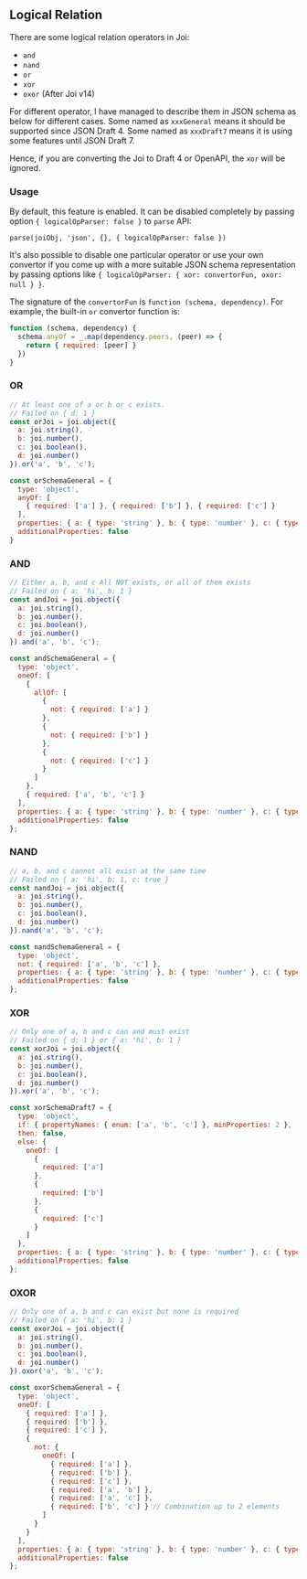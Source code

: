 ## Logical Relation

There are some logical relation operators in Joi:

* `and`
* `nand`
* `or`
* `xor`
* `oxor` (After Joi v14)

For different operator, I have managed to describe them in JSON schema as below for different cases.
Some named as `xxxGeneral` means it should be supported since JSON Draft 4.
Some named as `xxxDraft7` means it is using some features until JSON Draft 7.

Hence, if you are converting the Joi to Draft 4 or OpenAPI, the `xor` will be ignored.

### Usage

By default, this feature is enabled.
It can be disabled completely by passing option `{ logicalOpParser: false }` to `parse` API:

`parse(joiObj, 'json', {}, { logicalOpParser: false })`

It's also possible to disable one particular operator or use your own convertor if you come up with a more suitable JSON schema representation by passing options like `{ logicalOpParser: { xor: convertorFun, oxor: null } }`.

The signature of the `convertorFun` is `function (schema, dependency)`.  For example, the built-in `or` convertor function is:

```javascript
function (schema, dependency) {
  schema.anyOf = _.map(dependency.peers, (peer) => {
    return { required: [peer] }
  })
}
```

### OR

```javascript
// At least one of a or b or c exists.
// Failed on { d: 1 }
const orJoi = joi.object({
  a: joi.string(),
  b: joi.number(),
  c: joi.boolean(),
  d: joi.number()
}).or('a', 'b', 'c');

const orSchemaGeneral = {
  type: 'object',
  anyOf: [
    { required: ['a'] }, { required: ['b'] }, { required: ['c'] }
  ],
  properties: { a: { type: 'string' }, b: { type: 'number' }, c: { type: 'boolean' }, d: { type: 'number' } },
  additionalProperties: false
}
```

### AND

```javascript
// Either a, b, and c All NOT exists, or all of them exists
// Failed on { a: 'hi', b: 1 }
const andJoi = joi.object({
  a: joi.string(),
  b: joi.number(),
  c: joi.boolean(),
  d: joi.number()
}).and('a', 'b', 'c');

const andSchemaGeneral = {
  type: 'object',
  oneOf: [
    {
      allOf: [
        {
          not: { required: ['a'] }
        },
        {
          not: { required: ['b'] }
        },
        {
          not: { required: ['c'] }
        }
      ]
    },
    { required: ['a', 'b', 'c'] }
  ],
  properties: { a: { type: 'string' }, b: { type: 'number' }, c: { type: 'boolean' }, d: { type: 'number' } },
  additionalProperties: false
};
```

### NAND

```javascript
// a, b, and c cannot all exist at the same time
// Failed on { a: 'hi', b: 1, c: true }
const nandJoi = joi.object({
  a: joi.string(),
  b: joi.number(),
  c: joi.boolean(),
  d: joi.number()
}).nand('a', 'b', 'c');

const nandSchemaGeneral = {
  type: 'object',
  not: { required: ['a', 'b', 'c'] },
  properties: { a: { type: 'string' }, b: { type: 'number' }, c: { type: 'boolean' }, d: { type: 'number' } },
  additionalProperties: false
};
```

### XOR

```javascript
// Only one of a, b and c can and must exist
// Failed on { d: 1 } or { a: 'hi', b: 1 }
const xorJoi = joi.object({
  a: joi.string(),
  b: joi.number(),
  c: joi.boolean(),
  d: joi.number()
}).xor('a', 'b', 'c');

const xorSchemaDraft7 = {
  type: 'object',
  if: { propertyNames: { enum: ['a', 'b', 'c'] }, minProperties: 2 },
  then: false,
  else: {
    oneOf: [
      {
        required: ['a']
      },
      {
        required: ['b']
      },
      {
        required: ['c']
      }
    ]
  },
  properties: { a: { type: 'string' }, b: { type: 'number' }, c: { type: 'boolean' }, d: { type: 'number' } },
  additionalProperties: false
};
```

### OXOR

```javascript
// Only one of a, b and c can exist but none is required
// Failed on { a: 'hi', b: 1 }
const oxorJoi = joi.object({
  a: joi.string(),
  b: joi.number(),
  c: joi.boolean(),
  d: joi.number()
}).oxor('a', 'b', 'c');

const oxorSchemaGeneral = {
  type: 'object',
  oneOf: [
    { required: ['a'] },
    { required: ['b'] },
    { required: ['c'] },
    {
      not: {
        oneOf: [
          { required: ['a'] },
          { required: ['b'] },
          { required: ['c'] },
          { required: ['a', 'b'] },
          { required: ['a', 'c'] },
          { required: ['b', 'c'] } // Combination up to 2 elements
        ]
      }
    }
  ],
  properties: { a: { type: 'string' }, b: { type: 'number' }, c: { type: 'boolean' }, d: { type: 'number' } },
  additionalProperties: false
};
```

